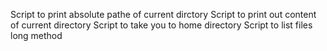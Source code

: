 Script to print absolute pathe of current dirctory
Script to print out content of current directory
Script to take you to home directory
Script to list files long method

